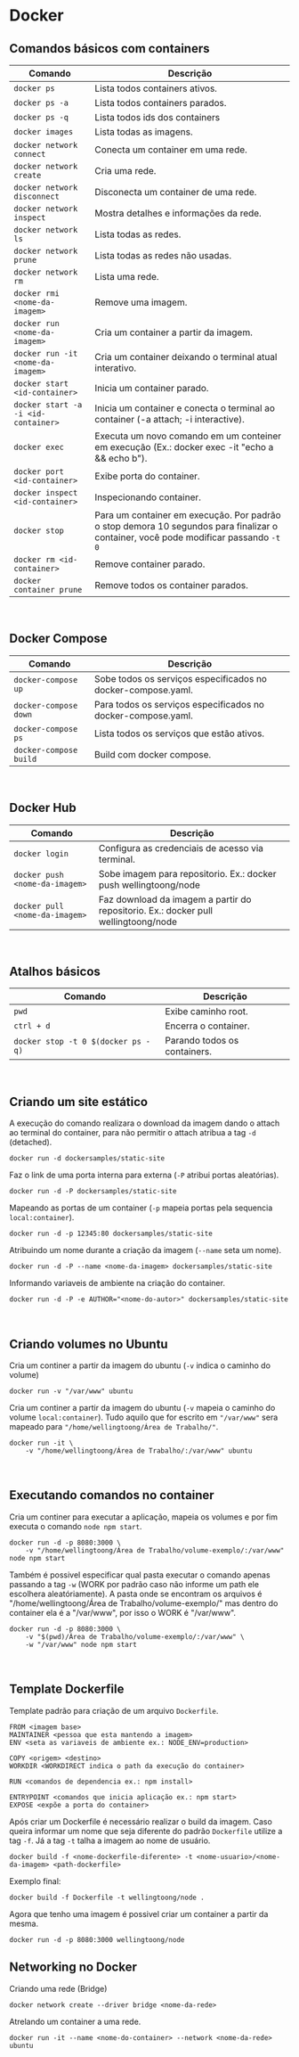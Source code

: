 # Docker
## Comandos básicos com containers
| Comando | Descrição |
| ------ | ------ |
| `docker ps ` | Lista todos containers ativos. |
| `docker ps -a` | Lista todos containers parados. |
| `docker ps -q` | Lista todos ids dos containers |
| `docker images` | Lista todas as imagens. |
| `docker network connect` | Conecta um container em uma rede. |
| `docker network create` | Cria uma rede. |
| `docker network disconnect` | Disconecta um container de uma rede. |
| `docker network inspect` | Mostra detalhes e informações da rede. |
| `docker network ls` | Lista todas as redes. |
| `docker network prune` | Lista todas as redes não usadas. |
| `docker network rm` | Lista uma rede. |
| `docker rmi <nome-da-imagem>` | Remove uma imagem. |
| `docker run <nome-da-imagem>` | Cria um container a partir da imagem. |
| `docker run -it <nome-da-imagem>` | Cria um container deixando o terminal atual interativo. |
| `docker start <id-container>` | Inicia um container parado. |
| `docker start -a -i <id-container>` | Inicia um container e conecta o terminal ao container (-a attach; -i interactive). |
| `docker exec` | Executa um novo comando em um conteiner em execução (Ex.: docker exec -it <nome-do-container> "echo a && echo b"). |
| `docker port <id-container>` | Exibe porta do container. |
| `docker inspect <id-container>` | Inspecionando container. |
| `docker stop` | Para um container em execução. Por padrão o stop demora 10 segundos para finalizar o container, você pode modificar passando `-t 0`|
| `docker rm <id-container>` | Remove container parado. |
| `docker container prune` | Remove todos os container parados. |

<br>

## Docker Compose
| Comando | Descrição |
| ------ | ------ |
| `docker-compose up` | Sobe todos os serviços especificados no docker-compose.yaml. |
| `docker-compose down` | Para todos os serviços especificados no docker-compose.yaml. |
| `docker-compose ps` | Lista todos os serviços que estão ativos. |
| `docker-compose build` | Build com docker compose. |

<br>

## Docker Hub
| Comando | Descrição |
| ------ | ------ |
| `docker login` | Configura as credenciais de acesso via terminal. |
| `docker push <nome-da-imagem>` | Sobe imagem para repositorio. Ex.: docker push wellingtoong/node |
| `docker pull <nome-da-imagem>` | Faz download da imagem a partir do repositorio. Ex.: docker pull wellingtoong/node |

<br>

## Atalhos básicos
| Comando | Descrição |
| ------ | ------ |
| `pwd` | Exibe caminho root. |
| `ctrl + d` | Encerra o container. |
| `docker stop -t 0 $(docker ps -q)` | Parando todos os containers. |

<br>

## Criando um site estático

A execução do comando realizara o download da imagem dando o attach ao terminal do container, para não permitir o attach atribua a tag `-d` (detached).
~~~
docker run -d dockersamples/static-site
~~~

Faz o link de uma porta interna para externa (`-P` atribui portas aleatórias).
~~~
docker run -d -P dockersamples/static-site
~~~

Mapeando as portas de um container (`-p` mapeia portas pela sequencia `local:container`).
~~~
docker run -d -p 12345:80 dockersamples/static-site
~~~

Atribuindo um nome durante a criação da imagem (`--name` seta um nome).
~~~
docker run -d -P --name <nome-da-imagem> dockersamples/static-site
~~~

Informando variaveis de ambiente na criação do container.
~~~
docker run -d -P -e AUTHOR="<nome-do-autor>" dockersamples/static-site
~~~

<br>

## Criando volumes no Ubuntu

Cria um continer a partir da imagem do ubuntu (`-v` indica o caminho do volume)
~~~
docker run -v "/var/www" ubuntu
~~~

Cria um continer a partir da imagem do ubuntu (`-v` mapeia o caminho do volume `local:container`).
Tudo aquilo que for escrito em `"/var/www"` sera mapeado para `"/home/wellingtoong/Área de Trabalho/"`.
~~~
docker run -it \
    -v "/home/wellingtoong/Área de Trabalho/:/var/www" ubuntu
~~~

<br>

## Executando comandos no container

Cria um continer para executar a aplicação, mapeia os volumes e por fim executa o comando `node npm start`.
~~~
docker run -d -p 8080:3000 \
    -v "/home/wellingtoong/Área de Trabalho/volume-exemplo/:/var/www" node npm start
~~~

Também é possivel especificar qual pasta executar o comando apenas passando a tag `-w` (WORK por padrão caso não informe um path ele escolhera aleatóriamente). 
A pasta onde se encontram os arquivos é "/home/wellingtoong/Área de Trabalho/volume-exemplo/" mas dentro do container ela é a "/var/www", por isso o WORK é "/var/www".
~~~
docker run -d -p 8080:3000 \
    -v "$(pwd)/Área de Trabalho/volume-exemplo/:/var/www" \
    -w "/var/www" node npm start
~~~

<br>

## Template Dockerfile

Template padrão para criação de um arquivo `Dockerfile`. 
~~~
FROM <imagem base>
MAINTAINER <pessoa que esta mantendo a imagem>
ENV <seta as variaveis de ambiente ex.: NODE_ENV=production>

COPY <origem> <destino>
WORKDIR <WORKDIRECT indica o path da execução do container>

RUN <comandos de dependencia ex.: npm install>

ENTRYPOINT <comandos que inicia aplicação ex.: npm start>
EXPOSE <expõe a porta do container>
~~~

Após criar um Dockerfile é necessário realizar o build da imagem.
Caso queira informar um nome que seja diferente do padrão `Dockerfile` utilize a tag `-f`.
Já a tag `-t` talha a imagem ao nome de usuário.   
~~~
docker build -f <nome-dockerfile-diferente> -t <nome-usuario>/<nome-da-imagem> <path-dockerfile>
~~~

Exemplo final:
~~~
docker build -f Dockerfile -t wellingtoong/node .
~~~

Agora que tenho uma imagem é possivel criar um container a partir da mesma.
~~~
docker run -d -p 8080:3000 wellingtoong/node
~~~

## Networking no Docker

Criando uma rede (Bridge)
~~~
docker network create --driver bridge <nome-da-rede>
~~~

Atrelando um container a uma rede.
~~~
docker run -it --name <nome-do-container> --network <nome-da-rede> ubuntu
~~~